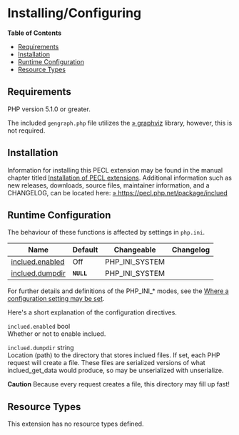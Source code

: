 Installing/Configuring
======================

**Table of Contents**

-   [Requirements](/inclued/setup.html#Requirements)
-   [Installation](/inclued/setup.html#Installation)
-   [Runtime Configuration](/inclued/setup.html#Runtime%20Configuration)
-   [Resource Types](/inclued/setup.html#Resource%20Types)

Requirements
------------

PHP version 5.1.0 or greater.

The included `gengraph.php` file utilizes the
<a href="http://www.graphviz.org/" class="link external">» graphviz</a>
library, however, this is not required.

Installation
------------

Information for installing this PECL extension may be found in the
manual chapter titled
<a href="/install/pecl.html" class="link">Installation of PECL extensions</a>.
Additional information such as new releases, downloads, source files,
maintainer information, and a CHANGELOG, can be located here:
<a href="https://pecl.php.net/package/inclued" class="link external">» https://pecl.php.net/package/inclued</a>

Runtime Configuration
---------------------

The behaviour of these functions is affected by settings in `php.ini`.

| Name                                                            | Default    | Changeable       | Changelog |
|-----------------------------------------------------------------|------------|------------------|-----------|
| <a href="/inclued/setup.html#" class="link">inclued.enabled</a> | Off        | PHP\_INI\_SYSTEM |           |
| <a href="/inclued/setup.html#" class="link">inclued.dumpdir</a> | **`NULL`** | PHP\_INI\_SYSTEM |           |

For further details and definitions of the PHP\_INI\_\* modes, see the
<a href="/configuration/changes/modes.html" class="xref">Where a configuration setting may be set</a>.

Here's a short explanation of the configuration directives.

`inclued.enabled` <span class="type">bool</span>  
Whether or not to enable inclued.

`inclued.dumpdir` <span class="type">string</span>  
Location (path) to the directory that stores inclued files. If set, each
PHP request will create a file. These files are serialized versions of
what <span class="function">inclued\_get\_data</span> would produce, so
may be unserialized with <span class="function">unserialize</span>.

**Caution**
Because every request creates a file, this directory may fill up fast!

Resource Types
--------------

This extension has no resource types defined.
